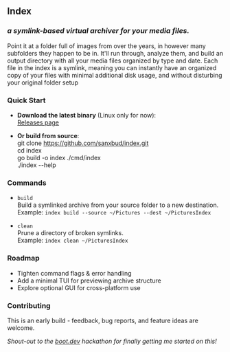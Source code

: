 ## Index
### _a symlink-based virtual archiver for your media files._

Point it at a folder full of images from over the years, in however many subfolders they happen to be in.
It'll run through, analyze them, and build an output directory with all your media files organized by type and date.
Each file in the index is a symlink, meaning you can instantly have an organized copy of your files with minimal additional disk usage, and without disturbing your original folder setup

### Quick Start

- **Download the latest binary** (Linux only for now):  
  [Releases page](https://github.com/sanxbud/index/releases)

- **Or build from source**:  
  git clone https://github.com/sanxbud/index.git  
  cd index  
  go build -o index ./cmd/index  
  ./index --help


### Commands

- `build`  
  Build a symlinked archive from your source folder to a new destination.  
  Example: `index build --source ~/Pictures --dest ~/PicturesIndex`



- `clean`  
  Prune a directory of broken symlinks.  
  Example: `index clean ~/PicturesIndex`


### Roadmap

- Tighten command flags & error handling
- Add a minimal TUI for previewing archive structure
- Explore optional GUI for cross-platform use


### Contributing

This is an early build - feedback, bug reports, and feature ideas are welcome.


_Shout-out to the [boot.dev](https://boot.dev) hackathon for finally getting me started on this!_

